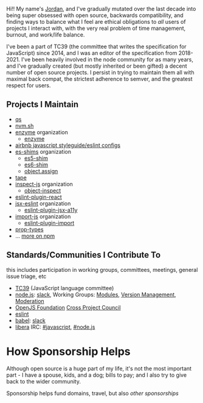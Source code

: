 <!--
**ljharb/ljharb** is a ✨ _special_ ✨ repository because its `README.md` (this file) appears on your GitHub profile.

Here are some ideas to get you started:

- 🔭 I’m currently working on ...
- 🌱 I’m currently learning ...
- 👯 I’m looking to collaborate on ...
- 🤔 I’m looking for help with ...
- 💬 Ask me about ...
- 📫 How to reach me: ...
- 😄 Pronouns: ...
- ⚡ Fun fact: ...
-->

Hi‼ My name's [Jordan](https://twitter.com/ljharb), and I've gradually mutated over the last decade into being super obsessed with open source, backwards compatibility, and finding ways to balance what I feel are ethical obligations to *all* users of projects I interact with, with the very real problem of time management, burnout, and work/life balance.

I've been a part of TC39 (the committee that writes the specification for JavaScript) since 2014, and I was an editor of the specification from 2018-2021. I've been heavily involved in the node community for as many years, and I've gradually created (but mostly inherited or been gifted) a decent number of open source projects. I persist in trying to maintain them all with maximal back compat, the strictest adherence to semver, and the greatest respect for users.

## Projects I Maintain
 - [qs](https://github.com/ljharb/qs)
 - [nvm.sh](https://github.com/nvm-sh/nvm)
 - [enzyme](https://github.com/enzymejs/) organization
   - [enzyme](https://github.com/enzymejs/enzyme)
 - [airbnb javascript styleguide/eslint configs](https://github.com/airbnb/javascript)
 - [es-shims](https://github.com/es-shims) organization
   - [es5-shim](https://github.com/es-shims/es5-shim)
   - [es6-shim](https://github.com/paulmillr/es6-shim)
   - [object.assign](https://github.com/ljharb/object.assign)
 - [tape](https://github.com/substack/tape)
 - [inspect-js](https://github.com/inspect-js/) organization
   - [object-inspect](https://github.com/inspect-js/object-inspect)
 - [eslint-plugin-react](https://github.com/yannickcr/eslint-plugin-react)
 - [jsx-eslint](https://github.com/jsx-eslint) organization
   - [eslint-plugin-jsx-a11y](https://github.com/jsx-eslint/eslint-plugin-jsx-a11y)
 - [import-js](https://github.com/import-js) organization
   - [eslint-plugin-import](https://github.com/import-js/eslint-plugin-import)
 - [prop-types](https://github.com/facebook/prop-types)
 - … [more on npm](https://www.npmjs.com/~ljharb)

## Standards/Communities I Contribute To
<caption>this includes participation in working groups, committees, meetings, general issue triage, etc</caption>

 - [TC39](https://tc39.es/) (JavaScript language committee)
 - [node.js](https://nodejs.org/): [slack](https://node-js.slack.com/), Working Groups: [Modules](https://github.com/nodejs/modules), [Version Management](https://github.com/nodejs/version-management), [Moderation](https://github.com/nodejs/admin/blob/main/Moderation-Policy.md)
 - [OpenJS Foundation](https://github.com/openjs-foundation/) [Cross Project Council](https://github.com/openjs-foundation/cross-project-council)
 - [eslint](https://github.com/eslint/eslint/issues?utf8=✓&q=commenter%3Aljharb)
 - [babel](https://github.com/babel/babel/issues?utf8=✓&q=commenter%3Aljharb): [slack](https://babeljs.slack.com/)
 - [libera](https://libera.chat) IRC: [#javascript](https://web.libera.chat/?channel=#javascript), [#node.js](https://web.libera.chat/?channel=#node.js)

# How Sponsorship Helps

Although open source is a huge part of my life, it's not the most important part - I have a spouse, kids, and a dog; bills to pay; and I also try to give back to the wider community.

Sponsorship helps fund domains, travel, but also *other sponsorships*
